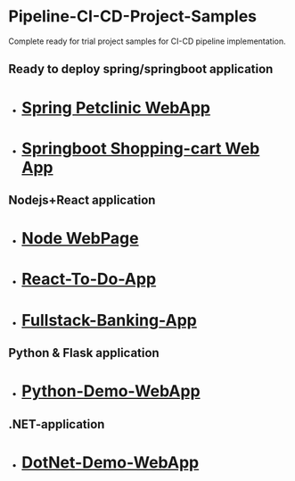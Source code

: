 # Pipeline-CI-CD-Project-Samples
Complete ready for trial project samples for CI-CD pipeline implementation.


## Ready to deploy spring/springboot application
- # [Spring Petclinic WebApp](https://github.com/EmAdd9/Petclinic.git)
- # [Springboot Shopping-cart Web App](https://github.com/EmAdd9/CI-CD-01.git)

## Nodejs+React application
- # [Node WebPage](https://github.com/EmAdd9/Demo-webpage-NodeJs.git)
- # [React-To-Do-App](https://github.com/EmAdd9/Demo-React-To-Do-App.git)
- # [Fullstack-Banking-App](https://github.com/EmAdd9/fullstack-bank.git)

## Python & Flask application
- # [Python-Demo-WebApp](https://github.com/EmAdd9/Python-Demo-WebApp.git)
## .NET-application
- # [DotNet-Demo-WebApp](https://github.com/EmAdd9/.Net-DemoApp.git)

